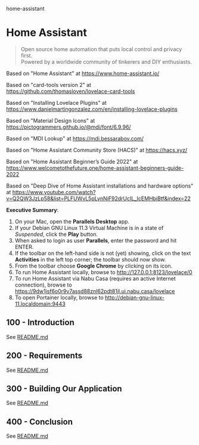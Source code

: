 home-assistant
# Home Assistant

> Open source home automation that puts local control and privacy first.<br/>
> Powered by a worldwide community of tinkerers and DIY enthusiasts.

Based on "Home Assistant" at https://www.home-assistant.io/

Based on "card-tools version 2" at https://github.com/thomasloven/lovelace-card-tools

Based on "Installing Lovelace Plugins" at https://www.danielmartingonzalez.com/en/installing-lovelace-plugins

Based on "Material Design Icons" at https://pictogrammers.github.io/@mdi/font/6.9.96/

Based on "MDI Lookup" at https://mdi.bessarabov.com/

Based on "Home Assistant Community Store (HACS)" at https://hacs.xyz/

Based on "Home Assistant Beginner’s Guide 2022" at https://www.welcometothefuture.one/home-assistant-beginners-guide-2022

Based on "Deep Dive of Home Assistant installations and hardware options" at https://www.youtube.com/watch?v=Q2QW3JzLp58&list=PLFUWvL5pLynNiF92drUcIL_IcEMHbiBtf&index=22

**Executive Summary**:

1) On your Mac, open the **Parallels Desktop** app.
2) If your Debian GNU Linux 11.3 Virtual Machine is in a state of *Suspended*, click the **Play** button.
3) When asked to login as user **Parallels**, enter the password and hit ENTER.
4) If the toolbar on the left-hand side is not (yet) showing, click on the text **Activities** in the left top corner; the toolbar should now show.
5) From the toolbar choose **Google Chrome** by clicking on its icon.
6) To run Home Assistant locally, browse to http://127.0.0.1:8123/lovelace/0
7) To run Home Assistant via Nabu Casa (requires an active Internet connection), browse to https://9dw1jsf6o0r9v7assd88znl62pdt81jl.ui.nabu.casa/lovelace
8) To open Portainer locally, browse to http://debian-gnu-linux-11.localdomain:9443

## 100 - Introduction

See [README.md](./100/README.md)

## 200 - Requirements

See [README.md](./200/README.md)

## 300 - Building Our Application

See [README.md](./300/README.md)

## 400 - Conclusion

See [README.md](./400/README.md)
